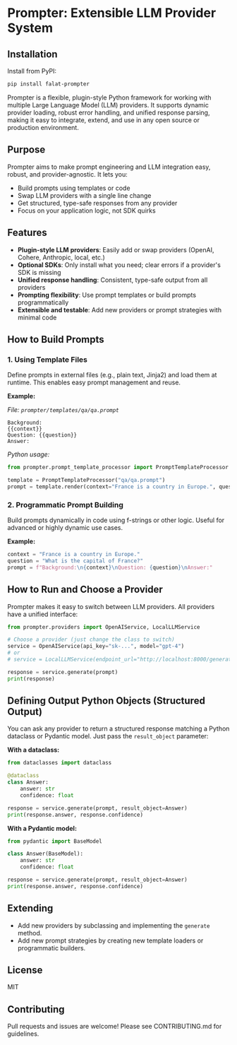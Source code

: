 

# Prompter: Extensible LLM Provider System

## Installation

Install from PyPI:

```bash
pip install falat-prompter
```

Prompter is a flexible, plugin-style Python framework for working with multiple Large Language Model (LLM) providers. It supports dynamic provider loading, robust error handling, and unified response parsing, making it easy to integrate, extend, and use in any open source or production environment.

## Purpose
Prompter aims to make prompt engineering and LLM integration easy, robust, and provider-agnostic. It lets you:
- Build prompts using templates or code
- Swap LLM providers with a single line change
- Get structured, type-safe responses from any provider
- Focus on your application logic, not SDK quirks

## Features
- **Plugin-style LLM providers**: Easily add or swap providers (OpenAI, Cohere, Anthropic, local, etc.)
- **Optional SDKs**: Only install what you need; clear errors if a provider's SDK is missing
- **Unified response handling**: Consistent, type-safe output from all providers
- **Prompting flexibility**: Use prompt templates or build prompts programmatically
- **Extensible and testable**: Add new providers or prompt strategies with minimal code

## How to Build Prompts

### 1. Using Template Files
Define prompts in external files (e.g., plain text, Jinja2) and load them at runtime. This enables easy prompt management and reuse.

**Example:**

_File: `prompter/templates/qa/qa.prompt`_
```
Background:
{{context}}
Question: {{question}}
Answer:
```

_Python usage:_
```python
from prompter.prompt_template_processor import PromptTemplateProcessor

template = PromptTemplateProcessor("qa/qa.prompt")
prompt = template.render(context="France is a country in Europe.", question="What is the capital of France?")
```

### 2. Programmatic Prompt Building
Build prompts dynamically in code using f-strings or other logic. Useful for advanced or highly dynamic use cases.

**Example:**
```python
context = "France is a country in Europe."
question = "What is the capital of France?"
prompt = f"Background:\n{context}\nQuestion: {question}\nAnswer:"
```

## How to Run and Choose a Provider

Prompter makes it easy to switch between LLM providers. All providers have a unified interface:

```python
from prompter.providers import OpenAIService, LocalLLMService

# Choose a provider (just change the class to switch)
service = OpenAIService(api_key="sk-...", model="gpt-4")
# or
# service = LocalLLMService(endpoint_url="http://localhost:8000/generate", model="llama-3")

response = service.generate(prompt)
print(response)
```


## Defining Output Python Objects (Structured Output)

You can ask any provider to return a structured response matching a Python dataclass or Pydantic model. Just pass the `result_object` parameter:

**With a dataclass:**
```python
from dataclasses import dataclass

@dataclass
class Answer:
    answer: str
    confidence: float

response = service.generate(prompt, result_object=Answer)
print(response.answer, response.confidence)
```

**With a Pydantic model:**
```python
from pydantic import BaseModel

class Answer(BaseModel):
    answer: str
    confidence: float

response = service.generate(prompt, result_object=Answer)
print(response.answer, response.confidence)
```

## Extending
- Add new providers by subclassing and implementing the `generate` method.
- Add new prompt strategies by creating new template loaders or programmatic builders.

## License
MIT

## Contributing
Pull requests and issues are welcome! Please see CONTRIBUTING.md for guidelines.
